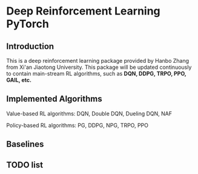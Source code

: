 # Deep Reinforcement Learning PyTorch
## Introduction
This is a deep reinforcement learning package provided by Hanbo Zhang 
from Xi'an Jiaotong University. This package will be updated continuously
to contain main-stream RL algorithms, such as **DQN, DDPG, TRPO, PPO, GAIL, 
etc.**

## Implemented Algorithms

Value-based RL algorithms: DQN, Double DQN, Dueling DQN, NAF

Policy-based RL algorithms: PG, DDPG, NPG, TRPO, PPO

## Baselines

## TODO list
